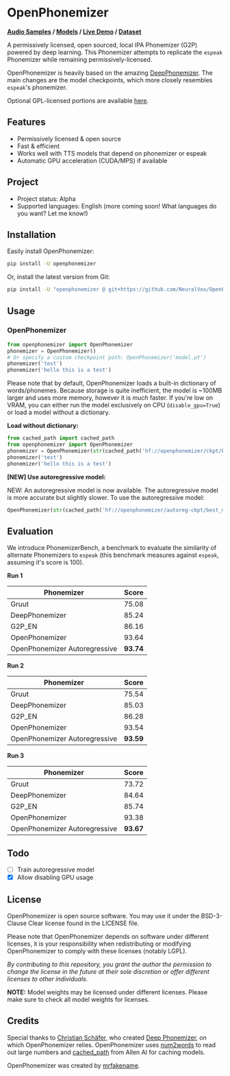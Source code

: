 # OpenPhonemizer

**[Audio Samples](https://neuralvox.github.io/OpenPhonemizer/) / [Models](https://huggingface.co/openphonemizer/ckpt) / [Live Demo](https://huggingface.co/spaces/openphonemizer/PhonemizerHub) / [Dataset](https://huggingface.co/datasets/mrfakename/ipa-phonemes-word-pairs)**

A permissively licensed, open sourced, local IPA Phonemizer (G2P) powered by deep learning. This Phonemizer attempts to replicate the `espeak` Phonemizer while remaining permissively-licensed.

OpenPhonemizer is heavily based on the amazing [DeepPhonemizer](https://github.com/as-ideas/DeepPhonemizer). The main changes are the model checkpoints, which more closely resembles `espeak`'s phonemizer.

Optional GPL-licensed portions are available [here](https://github.com/NeuralVox/OpenPhonemizer-GPL).

## Features

* Permissively licensed & open source
* Fast & efficient
* Works well with TTS models that depend on phonemizer or espeak
* Automatic GPU acceleration (CUDA/MPS) if available

## Project

* Project status: Alpha
* Supported languages: English (more coming soon! What languages do you want? Let me know!)

## Installation

Easily install OpenPhonemizer:

```bash
pip install -U openphonemizer
```

Or, install the latest version from Git:

```bash
pip install -U "openphonemizer @ git+https://github.com/NeuralVox/OpenPhonemizer"
```

## Usage

### OpenPhonemizer

```python
from openphonemizer import OpenPhonemizer
phonemizer = OpenPhonemizer()
# Or specify a custom checkpoint path: OpenPhonemizer('model.pt')
phonemizer('test')
phonemizer('hello this is a test')
```

Please note that by default, OpenPhonemizer loads a built-in dictionary of words/phonemes. Because storage is quite inefficient, the model is ~100MB larger and uses more memory, however it is _much_ faster. If you're low on VRAM, you can either run the model exclusively on CPU (`disable_gpu=True`) or load a model without a dictionary.

**Load without dictionary:**

```python
from cached_path import cached_path
from openphonemizer import OpenPhonemizer
phonemizer = OpenPhonemizer(str(cached_path('hf://openphonemizer/ckpt/best_model_no_optim.pt'))) # add disable_gpu=True to run on CPU only
phonemizer('test')
phonemizer('hello this is a test')
```

**[NEW] Use autoregressive model:**

NEW: An autoregressive model is now available. The autoregressive model is more accurate but slightly slower. To use the autoregressive model:

```python
OpenPhonemizer(str(cached_path('hf://openphonemizer/autoreg-ckpt/best_model.pt')))
```

## Evaluation

We introduce PhonemizerBench, a benchmark to evaluate the similarity of alternate Phonemizers to `espeak` (this benchmark measures against `espeak`, assuming it's score is 100).

**Run 1**

| Phonemizer | Score |
| --- | --- |
| Gruut | 75.08 |
| DeepPhonemizer | 85.24 |
| G2P_EN | 86.16 |
| OpenPhonemizer | 93.64 |
| OpenPhonemizer Autoregressive | **93.74** |

**Run 2**

| Phonemizer | Score |
| --- | --- |
| Gruut | 75.54 |
| DeepPhonemizer | 85.03 |
| G2P_EN | 86.28 |
| OpenPhonemizer | 93.54 |
| OpenPhonemizer Autoregressive | **93.59** |

**Run 3**

| Phonemizer | Score |
| --- | --- |
| Gruut | 73.72 |
| DeepPhonemizer | 84.64 |
| G2P_EN | 85.74 |
| OpenPhonemizer | 93.38 |
| OpenPhonemizer Autoregressive | **93.67** |

## Todo

- [ ] Train autoregressive model
- [x] Allow disabling GPU usage

## License

OpenPhonemizer is open source software. You may use it under the BSD-3-Clause Clear license found in the LICENSE file.

Please note that OpenPhonemizer depends on software under different licenses, it is your responsibility when redistributing or modifying OpenPhonemizer to comply with these licenses (notably LGPL).

*By contributing to this repository, you grant the author the permission to change the license in the future at their sole discretion or offer different licenses to other individuals.*

**NOTE:** Model weights may be licensed under different licenses. Please make sure to check all model weights for licenses.

## Credits

Special thanks to [Christian Schäfer](https://github.com/cschaefer26), who created [Deep Phonemizer](https://github.com/as-ideas/DeepPhonemizer), on which OpenPhonemizer relies. OpenPhonemizer uses [num2words](https://github.com/savoirfairelinux/num2words) to read out large numbers and [cached_path](https://github.com/allenai/cached_path) from Allen AI for caching models.

OpenPhonemizer was created by [mrfakename](https://twitter.com/realmrfakename).
